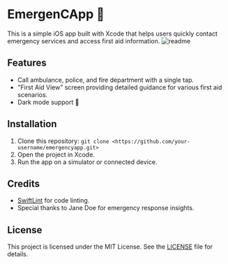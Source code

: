 # EmergenCApp 🚨
This is a simple iOS app built with Xcode that helps users quickly contact emergency services and access first aid information.
![readme](https://github.com/user-attachments/assets/fbaa0036-c8f3-4f7f-984c-050f2bebde53)


## Features
- Call ambulance, police, and fire department with a single tap.
- "First Aid View" screen providing detailed guidance for various first aid scenarios.
- Dark mode support 🌙

## Installation
1. Clone this repository: `git clone <https://github.com/your-username/emergencyapp.git>`
2. Open the project in Xcode.
3. Run the app on a simulator or connected device.

## Credits
- [SwiftLint](https://github.com/realm/SwiftLint) for code linting.
- Special thanks to Jane Doe for emergency response insights.

## License
This project is licensed under the MIT License. See the [LICENSE](LICENSE) file for details.
